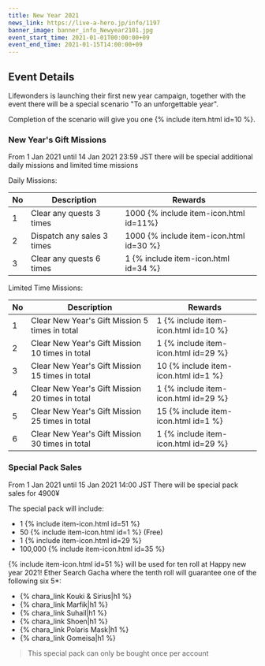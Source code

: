 ```yaml
---
title: New Year 2021
news_link: https://live-a-hero.jp/info/1197
banner_image: banner_info_Newyear2101.jpg
event_start_time: 2021-01-01T00:00:00+09
event_end_time: 2021-01-15T14:00:00+09
---
```


## Event Details

Lifewonders is launching their first new year campaign, together with the event
there will be a special scenario "To an unforgettable year". 

Completion of the scenario will give you one {% include item.html id=10 %}.

### New Year's Gift Missions

From 1 Jan 2021 until 14 Jan 2021 23:59 JST there will be special additional daily missions and limited time missions

Daily Missions:

| No  | Description      | Rewards      |
|----|-----------------------------------------------------------|----------------|
| 1  | Clear any quests 3 times | 1000 {% include item-icon.html id=11%}    |
| 2  | Dispatch any sales 3 times | 1000 {% include item-icon.html id=30 %}    |
| 3  | Clear any quests 6 times | 1 {% include item-icon.html id=34 %}    |

Limited Time Missions: 

| No  | Description      | Rewards      |
|----|-----------------------------------------------------------|----------------|
| 1  | Clear New Year's Gift Mission 5 times in total | 1 {% include item-icon.html id=10 %}    |
| 2  | Clear New Year's Gift Mission 10 times in total | 1 {% include item-icon.html id=29 %}    |
| 3  | Clear New Year's Gift Mission 15 times in total | 10 {% include item-icon.html id=1 %}    |
| 4  | Clear New Year's Gift Mission 20 times in total | 1 {% include item-icon.html id=29 %}    |
| 5  | Clear New Year's Gift Mission 25 times in total| 15 {% include item-icon.html id=1 %}    |
| 6  | Clear New Year's Gift Mission 30 times in total | 1 {% include item-icon.html id=29 %}    |

### Special Pack Sales 

From 1 Jan 2021 until 15 Jan 2021 14:00 JST There will be special pack sales for 4900¥ 

The special pack will include:
- 1 {% include item-icon.html id=51 %}
- 50 {% include item-icon.html id=1 %}  (Free)
- 1 {% include item-icon.html id=29 %} 
- 100,000 {% include item-icon.html id=35 %} 

{% include item-icon.html id=51 %} will be used for ten roll at Happy new year 2021! Ether Search Gacha where the tenth roll will guarantee one of the following six 5*:
- {% chara_link Kouki & Sirius|h1 %}
- {% chara_link Marfik|h1 %}
- {% chara_link Suhail|h1 %}
- {% chara_link Shoen|h1 %}
- {% chara_link Polaris Mask|h1 %}
- {% chara_link Gomeisa|h1 %}

> This special pack can only be bought once per account
